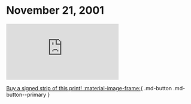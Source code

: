 # November 21, 2001

![](https://www.achewood.com/comic.php?date=11212001)

[Buy a signed strip of this print! :material-image-frame:](https://achewood-holiday-pop-up.myshopify.com/products/strip#11212001){ .md-button .md-button--primary }
